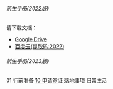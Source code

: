 ###### 新生手册(2022版)
请下载文档：
- [Google Drive](https://drive.google.com/file/d/1fXoNb_2MssT4iY36zdEQRy0tA59VMGK3/view)
- [百度云(提取码:2022)](https://pan.baidu.com/share/init?surl=JZLfLlbUq04VX2QE-QW9PQ&pwd=2022)




###### 新生手册(2023版)
01 行前准备
  [10 申请签证 ](visa.md)
落地事项
日常生活
